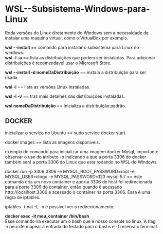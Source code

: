 # WSL--Subsistema-Windows-para-Linux

Roda versões do Linux diretamento do Windows sem a necessidade de instalar uma maquina virtual, como o VirtualBox por exemplo.

<strong>wsl --install</strong> == comando para instalar o subsistema para Linux no windows.<br/>
<Strong>wsl -l -o</strong> == lista as distribuições que podem ser instaladas. Para adicionar distribuições é recomendavel usar o Microsoft Store.

<strong>wsl --install -d nomeDaDistribuição</strong> == instala a distribuição para ser usada.

<strong>wsl -l</strong> == lista as versões Linux instaladas.

<strong>wsl -l -v</strong> == traz mais detalhes das distribuições instaladas.

<strong>wsl nomeDaDistribuição</strong> == inicializa a distribuição padrão.

<h2>DOCKER</h2>

inicializar o serviço no Ubuntu == sudo service docker start.

docker images == lista as imagens disponiveis.

exemplo de comando para inicializar uma imagem docker Mysql, importante observar o uso do atributo -p indicando a que a porta 3306 do
docker também será a porta 3306 do Linux que esta rodando no WSL do Windows.

 docker run -p 3306:3306 -e MYSQL_ROOT_PASSWORD=root -e MYSQL_USER=diogo -e MYSQL_PASSWORD=123 mysql:5.7 == este comando cria um novo container e aporta 3306 do host foi redirecionada para a porta 3306 do container, então quando é acessado http://localhost:3306 é acessado o container na porta 3306. Essa é uma regra de iptables.
 
 iptables -t nat -L -n é possível ver o redirecionamento.
 
 <p>
 <strong>docker exec -it meu_container /bin/bash </strong><br>
 Esse comando irá executar um o bash que é nosso console no linux.
 A flag -i permite mapear a entrada do teclado para o bashs e -t reserva o terminal.
 
 </p>
